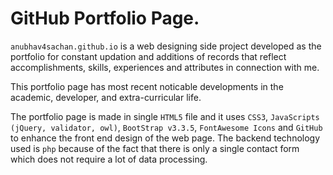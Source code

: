 # GitHub Portfolio Page.

`anubhav4sachan.github.io` is a web designing side project developed as the portfolio for constant updation and additions of records that reflect accomplishments, skills, experiences and attributes in connection with me.

This portfolio page has most recent noticable developments in the academic, developer, and extra-curricular life. 

The portfolio page is made in single `HTML5` file and it uses `CSS3`, `JavaScripts (jQuery, validator, owl)`, `BootStrap v3.3.5`, `FontAwesome Icons` and `GitHub` to enhance the front end design of the web page. The backend technology used is `php` because of the fact that there is only a single contact form which does not require a lot of data processing.
